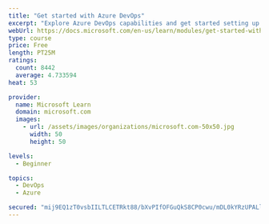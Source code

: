 ```yaml
---
title: "Get started with Azure DevOps"
excerpt: "Explore Azure DevOps capabilities and get started setting up your own organization knowing what separates elite performers from low performers."
webUrl: https://docs.microsoft.com/en-us/learn/modules/get-started-with-devops/
type: course
price: Free
length: PT25M
ratings:
  count: 8442
  average: 4.733594
heat: 53

provider:
  name: Microsoft Learn
  domain: microsoft.com
  images:
    - url: /assets/images/organizations/microsoft.com-50x50.jpg
      width: 50
      height: 50

levels:
  - Beginner

topics:
  - DevOps
  - Azure

secured: "mij9EQ1zT0vsbIILTLCETRkt88/bXvPIfOFGuQkS8CP0cwu/mDL0kYRzUPALluFWuWnpt7i0nYp8w8NlCpvbSBGB0st1JSUuhR5Aj8+zH5JT74X1oqLNlSB1xDRCTNVsacVqudKs8mTb2J1iH33kHd2I4jaE/Yci/wGJouoEL+6ZwMnZ0mOxs4wh+l+q7UHmdknvmobeJPWReo6GjHHPVoj41n0W7fGdmvgkTH8LTiXqgTLzQh/1IxSwFdrYD+54e8qYQkncdfDJ0uBKUufNRptfwdLxDTVh/FKOq8KZkU2ZkL1l/ZjODcyCwJC3yot9/MtPKfb+xBmn+zSRwWXgLS1zu+0MAb90+Q7uy0sVg/cPKdq+V9VgK5w6ToUANmE9lf4JMEtXtdonbiO4FmTg10ccRyUVgSQvSSWIMcMmbj8=;LublHZiaS2gjBcp5CYmr7w=="
---
```


